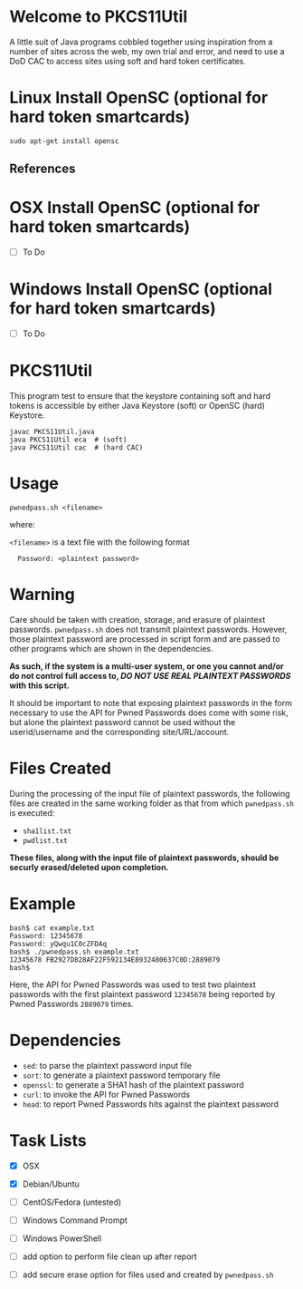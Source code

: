 # Welcome to PKCS11Util

A little suit of Java programs cobbled together using inspiration from a number of sites across the web, my own trial and error, and need to use a DoD CAC to access sites using soft and hard token certificates.

# Linux Install OpenSC (optional for hard token smartcards)

```
sudo apt-get install opensc
```

## References

# OSX Install OpenSC (optional for hard token smartcards)

- [ ] To Do

# Windows Install OpenSC (optional for hard token smartcards)

- [ ] To Do

# PKCS11Util

This program test to ensure that the keystore containing soft and hard tokens is accessible by either Java Keystore (soft) or OpenSC (hard) Keystore.

```
javac PKCS11Util.java
java PKCS11Util eca  # (soft)
java PKCS11Util cac  # (hard CAC)
```

# Usage

```
pwnedpass.sh <filename>
```

where:

  `<filename>` is a text file with the following format

```
  Password: <plaintext password>
```

# Warning

Care should be taken with creation, storage, and erasure of plaintext
passwords. `pwnedpass.sh` does not transmit plaintext passwords. However, those
plaintext password are processed in script form and are passed to other
programs which are shown in the dependencies.

**As such, if the system is a multi-user system, or one you cannot and/or do
not control full access to, _DO NOT USE REAL PLAINTEXT PASSWORDS_ with this
script.**

It should be important to note that exposing plaintext passwords in the form
necessary to use the API for Pwned Passwords does come with some risk, but
alone the plaintext password cannot be used without the userid/username and
the corresponding site/URL/account.

# Files Created

During the processing of the input file of plaintext passwords, the following files are created in the same working folder as that from which `pwnedpass.sh` is executed:

- `sha1list.txt`
- `pwdlist.txt`

**These files, along with the input file of plaintext passwords, should be securly erased/deleted upon completion.**

# Example

```
bash$ cat example.txt 
Password: 12345678
Password: yQwqu1C0cZFDAq
bash$ ./pwnedpass.sh example.txt 
12345678 FB2927D828AF22F592134E8932480637C0D:2889079
bash$ 
```

Here, the API for Pwned Passwords was used to test two plaintext passwords with the first plaintext password `12345678` being reported by Pwned Passwords `2889079` times.


# Dependencies

- `sed`: to parse the plaintext password input file
- `sort`: to generate a plaintext password temporary file
- `openssl`: to generate a SHA1 hash of the plaintext password
- `curl`: to invoke the API for Pwned Passwords
- `head`: to report Pwned Passwords hits against the plaintext password


# Task Lists
- [x] OSX
- [x] Debian/Ubuntu
- [ ] CentOS/Fedora (untested)
- [ ] Windows Command Prompt
- [ ] Windows PowerShell
- [ ] add option to perform file clean up after report
- [ ] add secure erase option for files used and created by `pwnedpass.sh`

